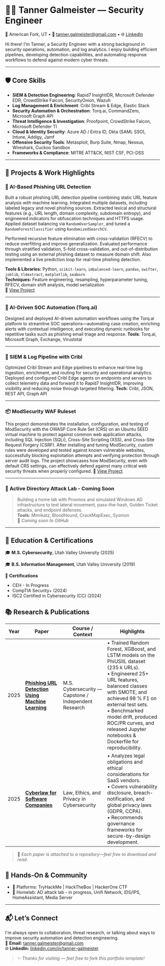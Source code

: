 # 👨‍💻 Tanner Galmeister — Security Engineer

📍 American Fork, UT • 📧 tanner.galmeister@gmail.com • 🌐 [LinkedIn](https://www.linkedin.com/in/tanner-galmeister/)

Hi there! I'm Tanner, a Security Engineer with a strong background in security operations, automation, and log analytics. I enjoy building efficient pipelines, developing detection capabilities, and automating response workflows to defend against modern cyber threats.

---

## 🛡️ Core Skills

- **SIEM & Detection Engineering**: Rapid7 InsightIDR, Microsoft Defender EDR, CrowdStrike Falcon, SecurityOnion, Wazuh  
- **Log Management & Enrichment**: Cribl Stream & Edge, Elastic Stack  
- **Security Automation & Orchestration**: Torq.ai, CommandZero, Microsoft Graph API  
- **Threat Intelligence & Investigation**: Proofpoint, CrowdStrike Falcon, Microsoft Defender TI  
- **Cloud & Identity Security**: Azure AD / Entra ID, Okta (SAML SSO), Intune, Addigy, Jamf  
- **Offensive Security Tools**: Metasploit, Burp Suite, Nmap, Nessus, Wireshark, Cuckoo Sandbox  
- **Frameworks & Compliance**: MITRE ATT&CK, NIST CSF, PCI-DSS

---

## 🚀 Projects & Work Highlights

### 🔎 AI-Based Phishing URL Detection
Built a robust phishing URL detection pipeline combining static URL feature analysis with machine learning. Integrated multiple datasets, including labeled legacy and novel phishing sources. Extracted lexical and structural features (e.g., URL length, domain complexity, subdomain entropy), and engineered indicators for obfuscation techniques and HTTPS usage. Applied dataset balancing via `RandomOverSampler`, and tuned a `RandomForestClassifier` using `RandomizedSearchCV`.

Performed recursive feature elimination with cross-validation (RFECV) to reduce overfitting and improve generalization. Evaluated performance through stratified validation, 5-fold cross-validation, and out-of-distribution testing using an external phishing dataset to measure domain shift. Also implemented a live prediction loop for real-time phishing detection.

**Tools & Libraries:** Python, `scikit-learn`, `imbalanced-learn`, `pandas`, `swifter`, `joblib`, `tldextract`, `matplotlib`, `seaborn`  
**Techniques:** Feature engineering, resampling, hyperparameter tuning, RFECV, domain shift analysis, model serialization  
🔗 [View Project](https://github.com/tgalmeister/AI-Based-Phishing-URL-Detection)

---

### 🔁 AI-Driven SOC Automation (Torq.ai)
Designed and deployed AI-driven automation workflows using the Torq.ai platform to streamline SOC operations—automating case creation, enriching alerts with contextual intelligence, and executing dynamic runbooks for repetitive tasks such as phishing email triage and response.
**Tools**: Torq.ai, Microsoft Graph, Exchange, Virustotal  

---

### 🧰 SIEM & Log Pipeline with Cribl
Optimized Cribl Stream and Edge pipelines to enhance real-time log ingestion, enrichment, and routing for security and operational analytics. Deployed and configured Cribl Edge agents on endpoints and servers to collect telemetry data and forward it to Rapid7 InsightIDR, improving visibility and reducing noise through targeted filtering.
**Tech:** Cribl, JSON, REST API, Graph API  

---

### 📦 ModSecurity WAF Ruleset
This project demonstrates the installation, configuration, and testing of ModSecurity with the OWASP Core Rule Set (CRS) on an Ubuntu SEED virtual machine to protect against common web application attacks, including SQL Injection (SQLi), Cross-Site Scripting (XSS), and Cross-Site Request Forgery (CSRF). After installing and tuning ModSecurity, custom rules were developed and tested against known vulnerable websites, successfully blocking exploitation attempts and verifying protection through server audit logs. The project showcases how ModSecurity, even with default CRS settings, can effectively defend against many critical web security threats when properly configured. 
🔗 [View Project](https://github.com/tgalmeister/modsecurity-rules)


---

### 🧪 Active Directory Attack Lab - Coming Soon
> Building a home lab with Proxmox and simulated Windows AD infrastructure to test lateral movement, pass-the-hash, Golden Ticket attacks, and endpoint defenses.  
> **Tools:** Mimikatz, BloodHound, CrackMapExec, Sysmon  
> 🔗 *Coming soon to GitHub*

---

## 🧠 Education & Certifications

🎓 **M.S. Cybersecurity**, Utah Valley University (2025)  

🎓 **B.S. Information Management**, Utah Valley University (2019)

📜 **Certifications**  
- CEH - In Progress
- CompTIA Security+ (2024)  
- ISC2 Certified in Cybersecurity (CC) (2024)

## 📚 Research & Publications

| Year | Paper | Course / Context | Highlights |
|------|-------|------------------|------------|
| 2025 | **[Phishing URL Detection Using Machine Learning](https://github.com/tgalmeister/AI-Based-Phishing-URL-Detection)** <br> | M.S. Cybersecurity — Capstone / Independent Research | • Trained Random Forest, XGBoost, and LSTM models on the PhiUSIIL dataset (235 k URLs).<br>• Engineered 25+ URL features, balanced classes with SMOTE, and achieved 98 % F1 on external test sets.<br>• Benchmarked model drift, produced ROC/PR curves, and released Jupyter notebooks & Dockerfile for reproducibility. |
| 2025 | **[Cyberlaw for Software Companies](https://github.com/tgalmeister/Law-Ethics-Privacy-in-Cybersecurity)** <br> | Law, Ethics, and Privacy in Cybersecurity | • Analyzes legal obligations and ethical considerations for SaaS vendors.<br>• Covers vulnerability disclosure, breach-notification, and global privacy laws (GDPR, CCPA).<br>• Recommends governance frameworks for secure-by-design development. |

> 📌 *Each paper is attached to a repository—feel free to download and read.*


## 🧪 Hands-On & Community

- 👾 Platforms: TryHackMe | HackTheBox | HackerOne CTF
- 🧰 Homelab: AD attack lab - in progress, Unifi Network, IDS/IPS, HomeAssistant, Media Server 


---

## 📬 Let’s Connect

I'm always open to collaboration, threat research, or talking about ways to improve security automation and detection engineering.  
📧 **Email:** tanner.galmeister@gmail.com  
🌐 **LinkedIn:** [linkedin.com/in/tanner-galmeister](https://linkedin.com/in/tanner-galmeister)

> ✨ *Thanks for visiting — feel free to fork this portfolio template!*
